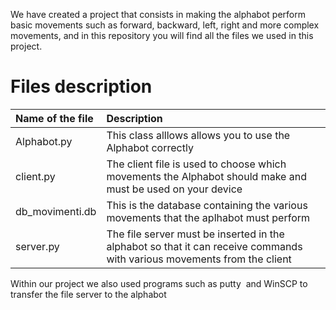 We have created a project that consists in making the alphabot perform basic movements such as forward, backward, left, right and more complex movements, and in this repository you will find all the files we used in this project.


# Files description

| Name of the file     | Description                        
| :-------- | :--------------------------------- 
| Alphabot.py  | This class alllows allows you to use the Alphabot correctly
| client.py  | The client file is used to choose which movements the Alphabot should make and must be used on your device
| db_movimenti.db  | This is the database containing the various movements that the aplhabot must perform
| server.py | The file server must be inserted in the alphabot so that it can receive commands with various movements from the client

Within our project we also used programs such as putty <img src=""/> and WinSCP to transfer the file server to the alphabot
